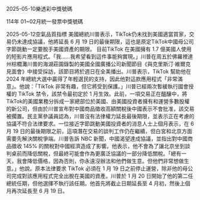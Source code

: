 
2025-05-10樂透彩中獎號碼

                                
114年 01~02月統一發票中獎號碼
                             
2025-05-12空氣品質指標
                              美國總統川普表示，TikTok仍未找到美國適當買家，交易仍未達成協議，他將延長 6 月 19 日的最後期限，這也是原定TikTok中國母公司字節跳動一定要脫手美國資產的期限。 目前TikTok 在美國擁有 1.7 億美國人使用的短影片應用程式。「我……我希望看到這件事能夠實現。」川普在周五於佛羅裡達州棕櫚灘川普的海湖莊園錄製的美國全國廣播公司新聞節目《與克里斯汀·維爾克見面會》中接受採訪，該節目將於週日在全美播出。川普表示，TikTok 幫助他在 2024 年總統大選中贏得了年輕選民的支持，因此他對這款應用程式「非常滿意」。他說：「TikTok 非常有趣，但它將受到保護。」川普已經兩次暫緩執行國會授權的 TikTok 禁令，該禁令最初定於 1 月生效。此前，一項交易正在醞釀中，將TikTok的美國業務分拆成一家總部位於美國、由美國投資者擁有和運營多數股權的新公司，但由於川普宣布對中國商品徵收高額關稅後中國表示不會批准，該交易被擱置。民主黨參議員認為，川普沒有法律權力延長最後期限，並表示正在考慮的協議不符合法律要求。一位接近字節跳動美國投資者的消息人士上個月表示，在 6 月 19 日的最後期限之前，這項潛在交易的談判工作仍在繼續，但白宮和北京方面需要先解決關稅爭端。川普告訴 NBC 新聞，中國渴望達成協議，並指出對中國商品徵收 145% 的關稅對中國經濟造成了影響。他表示，他不會為了讓北京坐到談判桌前而降低關稅，但最終可能會作為更廣泛協議的一部分降低關稅。「總有一天，我會降低價格，因為否則，你永遠沒辦法和他們做生意。但他們非常想做生意。」他說。原本法律要求 TikTok 必須在 1 月 19 日之前停止運營，除非他的母公司完成對該應用程式完全出脫在美國的資產。川普於 1 月 20 日開始了他的第二任總統任期，但他選擇不執行該任期。他首先將截止日期延長至 4 月初，然後上個月再次延長至 6 月 19 日。